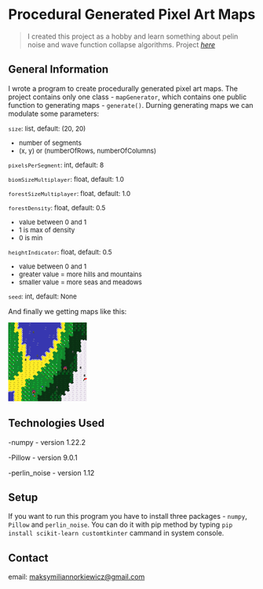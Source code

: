 # Procedural Generated Pixel Art Maps
> I created this project as a hobby and learn something about pelin noise and wave function collapse algorithms.
> Project [_here_](https://github.com/Skamlo/Procedural-Generated-Pixel-Art-Maps.com)


## General Information
I wrote a program to create procedurally generated pixel art maps. The project contains only one class - `mapGenerator`, which contains one public function to generating maps - `generate()`.
Durning generating maps we can modulate some parameters:

<font size="2">

`size`: list, default: (20, 20)<br>
- number of segments
- (x, y) or (numberOfRows, numberOfColumns)
    
`pixelsPerSegment`: int, default: 8<br>

`biomSizeMultiplayer`: float, default: 1.0<br>

`forestSizeMultiplayer`: float, default: 1.0<br>

`forestDensity`: float, default: 0.5<br>
- value between 0 and 1
- 1 is max of density
- 0 is min

`heightIndicator`: float, default: 0.5<br>
- value between 0 and 1
- greater value = more hills and mountains
- smaller value = more seas and meadows

`seed`: int, default: None<br>

</font>

And finally we getting maps like this:

![map](img.png)


## Technologies Used
-numpy - version 1.22.2

-Pillow - version 9.0.1

-perlin_noise - version 1.12


## Setup
If you want to run this program you have to install three packages - `numpy`, `Pillow` and `perlin_noise`. You can do it with pip method by typing `pip install scikit-learn customtkinter` cammand in system console.


## Contact
email: maksymiliannorkiewicz@gmail.com
